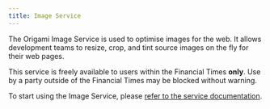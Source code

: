```yaml
---
title: Image Service
---
```



The Origami Image Service is used to optimise images for the web. It allows development teams to resize, crop, and tint source images on the fly for their web pages.

This service is freely available to users within the Financial Times **only**. Use by a party outside of the Financial Times may be blocked without warning.

To start using the Image Service, please <a href="https://www.ft.com/__origami/service/image">refer to the service documentation</a>.
